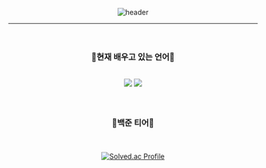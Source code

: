 <div align=center>

![header](https://capsule-render.vercel.app/api?type=soft&text="Tech%20Otakus%20Save%20the%20World"&color=6D76BA&fontSize=55&&fontColor=FFFFFF&height=150)

***
<br/>

### 📖현재 배우고 있는 언어📖

<br/>
<img src="https://img.shields.io/badge/C%20Sharp-239120?style=flat&logo=csharp&logoColor=white"/>
<img src="https://img.shields.io/badge/node.js-339933?style=flat&logo=node.js&logoColor=white"/>

<br/>
<br/>
<br/>

### 🔷백준 티어🔷

<br/>

[![Solved.ac Profile](http://mazassumnida.wtf/api/generate_badge?boj=yogurt31)](https://solved.ac/yogurt31)<br/>


</div>
